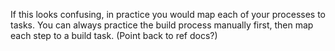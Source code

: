 If this looks confusing, in practice you would map each of your processes to tasks. You can always practice the build process manually first, then map each step to a build task. (Point back to ref docs?)
